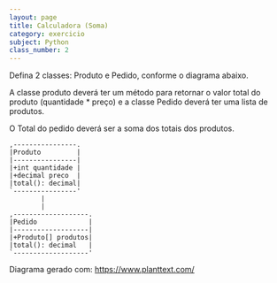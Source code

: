 ```yaml
---
layout: page
title: Calculadora (Soma)
category: exercicio
subject: Python
class_number: 2
---
```

Defina 2 classes: Produto e Pedido, conforme o diagrama abaixo.

A classe produto deverá ter um método para retornar o valor total do produto (quantidade * preço) e a classe Pedido deverá ter uma lista de produtos.

O Total do pedido deverá ser a soma dos totais dos produtos.



    ,----------------.  
    |Produto         |  
    |----------------|  
    |+int quantidade |  
    |+decimal preco  |  
    |total(): decimal|  
    `----------------'  
            |          
            |          
    ,-------------------.
    |Pedido             |
    |-------------------|
    |+Produto[] produtos|
    |total(): decimal   |
    `-------------------'

Diagrama gerado com: https://www.planttext.com/
